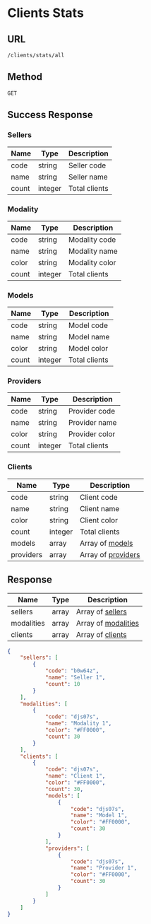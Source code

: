 # Clients Stats

## URL
`/clients/stats/all`

## Method
`GET`

## Success Response

### Sellers
| Name | Type | Description |
| --- | --- | --- |
| code | string | Seller code |
| name | string | Seller name |
| count | integer | Total clients |

### Modality
| Name | Type | Description |
| --- | --- | --- |
| code | string | Modality code |
| name | string | Modality name |
| color | string | Modality color |
| count | integer | Total clients |

### Models
| Name | Type | Description |
| --- | --- | --- |
| code | string | Model code |
| name | string | Model name |
| color | string | Model color |
| count | integer | Total clients |

### Providers
| Name | Type | Description |
| --- | --- | --- |
| code | string | Provider code |
| name | string | Provider name |
| color | string | Provider color |
| count | integer | Total clients |

### Clients
| Name | Type | Description |
| --- | --- | --- |
| code | string | Client code |
| name | string | Client name |
| color | string | Client color |
| count | integer | Total clients |
| models | array | Array of [models](#models) |
| providers | array | Array of [providers](#providers) |

## Response
| Name | Type | Description |
| --- | --- | --- |
| sellers | array | Array of [sellers](#sellers) |
| modalities | array | Array of [modalities](#modalities) |
| clients | array | Array of [clients](#clients) |

```json
{
    "sellers": [
        {
            "code": "b0w64z",
            "name": "Seller 1",
            "count": 10
        }
    ],
    "modalities": [
        {
            "code": "djs07s",
            "name": "Modality 1",
            "color": "#FF0000",
            "count": 30
        }
    ],
    "clients": [
        {
            "code": "djs07s",
            "name": "Client 1",
            "color": "#FF0000",
            "count": 30,
            "models": [
                {
                    "code": "djs07s",
                    "name": "Model 1",
                    "color": "#FF0000",
                    "count": 30
                }
            ],
            "providers": [
                {
                    "code": "djs07s",
                    "name": "Provider 1",
                    "color": "#FF0000",
                    "count": 30
                }
            ]
        }
    ]
}
```